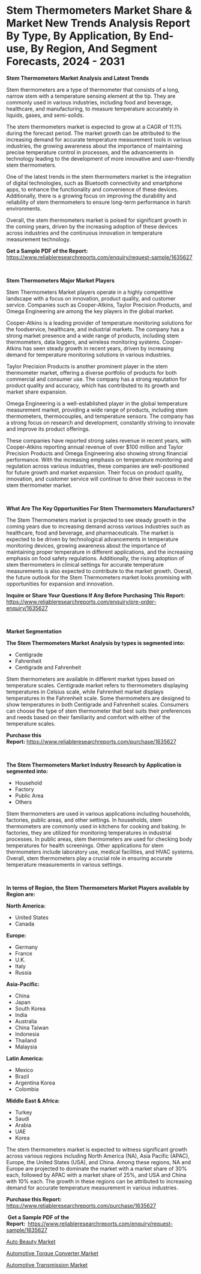 <p><h1>Stem Thermometers Market Share & Market New Trends Analysis Report By Type, By Application, By End-use, By Region, And Segment Forecasts, 2024 - 2031</h1></p><p><strong>Stem Thermometers Market Analysis and Latest Trends</strong></p>
<p><p>Stem thermometers are a type of thermometer that consists of a long, narrow stem with a temperature sensing element at the tip. They are commonly used in various industries, including food and beverage, healthcare, and manufacturing, to measure temperature accurately in liquids, gases, and semi-solids.</p><p>The stem thermometers market is expected to grow at a CAGR of 11.1% during the forecast period. The market growth can be attributed to the increasing demand for accurate temperature measurement tools in various industries, the growing awareness about the importance of maintaining precise temperature control in processes, and the advancements in technology leading to the development of more innovative and user-friendly stem thermometers.</p><p>One of the latest trends in the stem thermometers market is the integration of digital technologies, such as Bluetooth connectivity and smartphone apps, to enhance the functionality and convenience of these devices. Additionally, there is a growing focus on improving the durability and reliability of stem thermometers to ensure long-term performance in harsh environments.</p><p>Overall, the stem thermometers market is poised for significant growth in the coming years, driven by the increasing adoption of these devices across industries and the continuous innovation in temperature measurement technology.</p></p>
<p><strong>Get a Sample PDF of the Report:&nbsp;</strong> <a href="https://www.reliableresearchreports.com/enquiry/request-sample/1635627">https://www.reliableresearchreports.com/enquiry/request-sample/1635627</a></p>
<p>&nbsp;</p>
<p><strong>Stem Thermometers Major Market Players</strong></p>
<p><p>Stem Thermometers Market players operate in a highly competitive landscape with a focus on innovation, product quality, and customer service. Companies such as Cooper-Atkins, Taylor Precision Products, and Omega Engineering are among the key players in the global market.</p><p>Cooper-Atkins is a leading provider of temperature monitoring solutions for the foodservice, healthcare, and industrial markets. The company has a strong market presence and a wide range of products, including stem thermometers, data loggers, and wireless monitoring systems. Cooper-Atkins has seen steady growth in recent years, driven by increasing demand for temperature monitoring solutions in various industries.</p><p>Taylor Precision Products is another prominent player in the stem thermometer market, offering a diverse portfolio of products for both commercial and consumer use. The company has a strong reputation for product quality and accuracy, which has contributed to its growth and market share expansion.</p><p>Omega Engineering is a well-established player in the global temperature measurement market, providing a wide range of products, including stem thermometers, thermocouples, and temperature sensors. The company has a strong focus on research and development, constantly striving to innovate and improve its product offerings.</p><p>These companies have reported strong sales revenue in recent years, with Cooper-Atkins reporting annual revenue of over $100 million and Taylor Precision Products and Omega Engineering also showing strong financial performance. With the increasing emphasis on temperature monitoring and regulation across various industries, these companies are well-positioned for future growth and market expansion. Their focus on product quality, innovation, and customer service will continue to drive their success in the stem thermometer market.</p></p>
<p>&nbsp;</p>
<p><strong>What Are The Key Opportunities For Stem Thermometers Manufacturers?</strong></p>
<p><p>The Stem Thermometers market is projected to see steady growth in the coming years due to increasing demand across various industries such as healthcare, food and beverage, and pharmaceuticals. The market is expected to be driven by technological advancements in temperature monitoring devices, growing awareness about the importance of maintaining proper temperature in different applications, and the increasing emphasis on food safety regulations. Additionally, the rising adoption of stem thermometers in clinical settings for accurate temperature measurements is also expected to contribute to the market growth. Overall, the future outlook for the Stem Thermometers market looks promising with opportunities for expansion and innovation.</p></p>
<p><strong>Inquire or Share Your Questions If Any Before Purchasing This Report:</strong> <a href="https://www.reliableresearchreports.com/enquiry/pre-order-enquiry/1635627">https://www.reliableresearchreports.com/enquiry/pre-order-enquiry/1635627</a></p>
<p>&nbsp;</p>
<p><strong>Market Segmentation</strong></p>
<p><strong>The Stem Thermometers Market Analysis by types is segmented into:</strong></p>
<p><ul><li>Centigrade</li><li>Fahrenheit</li><li>Centigrade and Fahrenheit</li></ul></p>
<p><p>Stem thermometers are available in different market types based on temperature scales. Centigrade market refers to thermometers displaying temperatures in Celsius scale, while Fahrenheit market displays temperatures in the Fahrenheit scale. Some thermometers are designed to show temperatures in both Centigrade and Fahrenheit scales. Consumers can choose the type of stem thermometer that best suits their preferences and needs based on their familiarity and comfort with either of the temperature scales.</p></p>
<p><strong>Purchase this Report:&nbsp;</strong><a href="https://www.reliableresearchreports.com/purchase/1635627">https://www.reliableresearchreports.com/purchase/1635627</a></p>
<p>&nbsp;</p>
<p><strong>The Stem Thermometers Market Industry Research by Application is segmented into:</strong></p>
<p><ul><li>Household</li><li>Factory</li><li>Public Area</li><li>Others</li></ul></p>
<p><p>Stem thermometers are used in various applications including households, factories, public areas, and other settings. In households, stem thermometers are commonly used in kitchens for cooking and baking. In factories, they are utilized for monitoring temperatures in industrial processes. In public areas, stem thermometers are used for checking body temperatures for health screenings. Other applications for stem thermometers include laboratory use, medical facilities, and HVAC systems. Overall, stem thermometers play a crucial role in ensuring accurate temperature measurements in various settings.</p></p>
<p>&nbsp;</p>
<p><strong>In terms of Region, the Stem Thermometers Market Players available by Region are:</strong></p>
<p>
    <p> <strong> North America: </strong>
        <ul>
            <li>United States</li>
            <li>Canada</li>
        </ul>
        </p> 
    <p> <strong> Europe: </strong>
        <ul>
            <li>Germany</li>
            <li>France</li>
            <li>U.K.</li>
            <li>Italy</li>
            <li>Russia</li>
        </ul>
        </p> 
    <p> <strong> Asia-Pacific: </strong>
        <ul>
            <li>China</li>
            <li>Japan</li>
            <li>South Korea</li>
            <li>India</li>
            <li>Australia</li>
            <li>China Taiwan</li>
            <li>Indonesia</li>
            <li>Thailand</li>
            <li>Malaysia</li>
        </ul>
        </p> 
    <p> <strong> Latin America: </strong>
        <ul>
            <li>Mexico</li>
            <li>Brazil</li>
            <li>Argentina Korea</li>
            <li>Colombia</li>
        </ul>
        </p> 
    <p> <strong> Middle East & Africa: </strong>
        <ul>
            <li>Turkey</li>
            <li>Saudi</li>
            <li>Arabia</li>
            <li>UAE</li>
            <li>Korea</li>
        </ul>
    </p>
    </p>
<p><p>The stem thermometers market is expected to witness significant growth across various regions including North America (NA), Asia Pacific (APAC), Europe, the United States (USA), and China. Among these regions, NA and Europe are projected to dominate the market with a market share of 30% each, followed by APAC with a market share of 25%, and USA and China with 10% each. The growth in these regions can be attributed to increasing demand for accurate temperature measurement in various industries.</p></p>
<p><strong>Purchase this Report: </strong><a href="https://www.reliableresearchreports.com/purchase/1635627">https://www.reliableresearchreports.com/purchase/1635627</a></p>
<p>&nbsp;<strong>Get a Sample PDF of the Report:&nbsp;&nbsp;</strong><a href="https://www.reliableresearchreports.com/enquiry/request-sample/1635627">https://www.reliableresearchreports.com/enquiry/request-sample/1635627</a></p>
<p><strong></strong></p>
<p><p><a href="https://metal-farmhouse-e95.notion.site/Auto-Beauty-Market-Dynamics-2024-2031-Also-about-Its-Market-Trends-Projections-and-Opportunities-d338410e977945129ce5864c9bd1e8e4">Auto Beauty Market</a></p><p><a href="https://crocus-run-b5a.notion.site/Automotive-Torque-Converter-Market-Furnish-Information-about-Market-Size-Market-Share-Market-Dynam-d5e86032b806420cab8672d4df4a2abb">Automotive Torque Converter Market</a></p><p><a href="https://gratis-rainforest-2ca.notion.site/Automotive-Transmission-Market-Size-Market-Share-and-Global-Market-Analysis-Report-2024-2031-eebd90c925e64bd695a91ccfbfd7e7d9">Automotive Transmission Market</a></p></p>